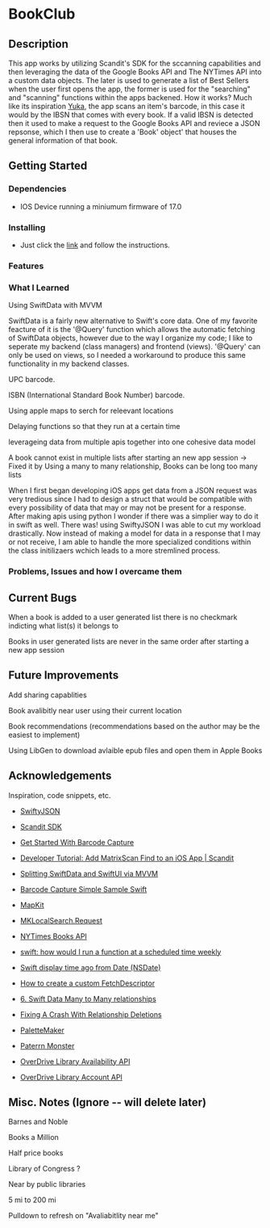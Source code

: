 #  BookClub

## Description
This app works by utilizing Scandit's SDK for the sccanning capabilities and then leveraging the data of the Google Books API and The NYTimes API into a custom data objects. The later is used to generate a list of Best Sellers when the user first opens the app, the former is used for the "searching" and "scanning" functions within the apps backened. How it works? Much like its inspiration [Yuka](https://yuka.io/en/), the app scans an item's barcode, in this case it would by the IBSN that comes with every book. If a valid IBSN is detected then it used to make a request to the Google Books API and reviece a JSON repsonse, which I then use to create a 'Book' object' that houses the general information of that book.


## Getting Started

### Dependencies
- IOS Device running a miniumum firmware of 17.0

### Installing
- Just click the [link]() and follow the instructions.

### Features


### What I Learned

Using SwiftData with MVVM

SwiftData is a fairly new alternative to Swift's core data. One of my favorite feacture of it is the '@Query' function which allows the automatic fetching of SwiftData objects, however due to the way I organize my code; I like to seperate my backend (class managers) and frontend (views). '@Query' can only be used on views, so I needed a workaround to produce this same functionality in my backend classes.

UPC barcode.

ISBN (International Standard Book Number) barcode.

Using apple maps to serch for releevant locations

Delaying functions so that they run at a certain time

leverageing data from multiple apis together into one cohesive data model

A book cannot exist in multiple lists after starting an new app session -> Fixed it by Using a many to many relationship, Books can be long too many lists

When I first began developing iOS apps get data from a JSON request was very tredious since I had to design a struct that would be compatible with every possibility of data that may or may not be present for a response. After making apis using python I wonder if there was a simplier way to do it in swift as well. There was! using SwiftyJSON I was able to cut my workload drastically. Now instead of making a model for data in a response that I may or not receive, I am able to handle the more specialized conditions within the class initilizaers wchich leads to a more stremlined process.

### Problems, Issues and how I overcame them

## Current Bugs

When a book is added to a user generated list there is no checkmark indicting what list(s) it belongs to

Books in user generated lists are never in the same order after starting a new app session


## Future Improvements

Add sharing capablities

Book avalibitly near user using their current location

Book recommendations (recommendations based on the author may be the easiest to implement)

Using LibGen to download avlaible epub files and open them in Apple Books

## Acknowledgements

Inspiration, code snippets, etc.

- [SwiftyJSON](https://github.com/SwiftyJSON/SwiftyJSON)

- [Scandit SDK](https://github.com/Scandit/datacapture-spm)

- [Get Started With Barcode Capture](https://docs.scandit.com/data-capture-sdk/ios/get-started-barcode.html)

- [Developer Tutorial: Add MatrixScan Find to an iOS App | Scandit](https://youtu.be/DFKcc32bMfs?si=SQVCZA_qmbf__hqC)

- [Splitting SwiftData and SwiftUI via MVVM](https://dev.to/jameson/swiftui-with-swiftdata-through-repository-36d1)

- [Barcode Capture Simple Sample Swift](https://github.com/Scandit/datacapture-ios-samples/blob/master/BarcodeCaptureSimpleSampleSwift/BarcodeCaptureSimpleSampleSwift/ViewController.swift)

- [MapKit](https://developer.apple.com/documentation/mapkit/)

- [MKLocalSearch.Request](https://developer.apple.com/documentation/mapkit/mklocalsearch/request)

- [NYTimes Books API](https://developer.nytimes.com/docs/books-product/1/overview)

- [swift: how would I run a function at a scheduled time weekly](https://stackoverflow.com/questions/61992530/swift-how-would-i-run-a-function-at-a-scheduled-time-weekly)

- [Swift display time ago from Date (NSDate)](https://stackoverflow.com/questions/44086555/swift-display-time-ago-from-date-nsdate)

- [How to create a custom FetchDescriptor](https://www.hackingwithswift.com/quick-start/swiftdata/how-to-create-a-custom-fetchdescriptor)

- [6. Swift Data Many to Many relationships](https://www.youtube.com/watch?v=lHdBkXp3j74)

- [Fixing A Crash With Relationship Deletions](https://www.youtube.com/watch?v=_QMalUGTM4E&t=581s)

- [PaletteMaker](https://palettemaker.com/app)

- [Paterrn Monster](https://pattern.monster)

- [OverDrive Library Availability API](https://developer.overdrive.com/apis/library-availability-new)

- [OverDrive Library Account API](https://developer.overdrive.com/apis/library-account)

## Misc. Notes (Ignore -- will delete later)

Barnes and Noble

Books a Million

Half price books

Library of Congress ?

Near by public libraries 

5 mi to 200 mi

Pulldown to refresh on "Avaliabitlity near me"
